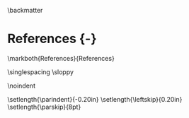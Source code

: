 
\backmatter

# References {-}

<!-- This manually sets the header for this unnumbered chapter. -->
\markboth{References}{References}

\singlespacing
\sloppy

<!--To remove the indentation of the first entry.-->
\noindent

<!-- To create a hanging indent and spacing between entries. These 
three lines may need to be removed for styles that don't require the 
hanging indent. -->
\setlength{\parindent}{-0.20in}
\setlength{\leftskip}{0.20in}
\setlength{\parskip}{8pt}
